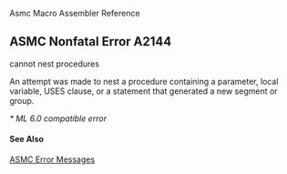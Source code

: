 Asmc Macro Assembler Reference

## ASMC Nonfatal Error A2144

cannot nest procedures

An attempt was made to nest a procedure containing a parameter, local variable, USES clause, or a statement that generated a new segment or group.

_* ML 6.0 compatible error_

#### See Also

[ASMC Error Messages](readme.md)